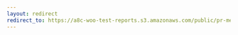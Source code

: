 ```yaml
---
layout: redirect
redirect_to: https://a8c-woo-test-reports.s3.amazonaws.com/public/pr-merge/45600/e2e/index.html
---
```

